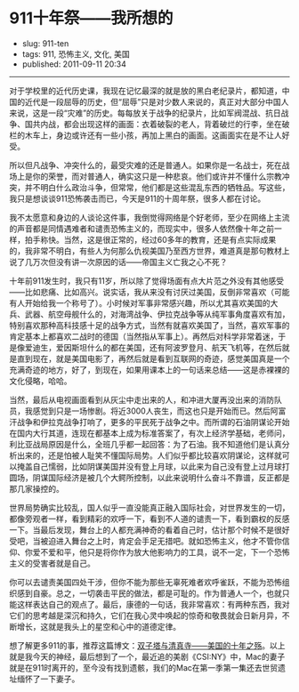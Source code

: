 # 911十年祭——我所想的

- slug: 911-ten
- tags: 911, 恐怖主义, 文化, 美国
- published: 2011-09-11 20:34

----------

对于学校里的近代历史课，我现在记忆最深的就是放的黑白老纪录片，都知道，中国的近代是一段屈辱的历史，但“屈辱”只是对少数人来说的，真正对大部分中国人来说，这是一段“灾难”的历史。每每放关于战争的纪录片，比如军阀混战、抗日战争、国共内战，都会出现这样的画面：衣着破裂的老人，背着破烂的行李，坐在破栏的木车上，身边或许还有一些小孩，再加上黑白的画面。这画面实在是不让人好受。

所以但凡战争、冲突什么的，最受灾难的还是普通人。如果你是一名战士，死在战场上是你的荣誉，而对普通人，确实这只是一种悲哀。他们或许并不懂什么宗教冲突，并不明白什么政治斗争，但常常，他们都是这些混乱东西的牺牲品。写这些，我只是想谈谈911恐怖袭击而已，今天是911的十周年祭，很多人都在讨论。

我不太愿意和身边的人谈论这件事，我倒觉得网络是个好老师，至少在网络上主流的声音都是同情遇难者和谴责恐怖主义的，而现实中，很多人依然像十年之前一样，拍手称快。当然，这是很正常的，经过60多年的教育，还是有点实际成果的，我非常不明白，有些人为何那么仇视美国乃至西方世界，难道真是那句教材上说了几万次但没有讲一次原因的话——帝国主义亡我之心不死？

十年前911发生时，我只有11岁，所以除了觉得场面有点大片范之外没有其他感受——比如悲痛、比如高兴。说实话，我从来没有讨厌过美国，反倒非常喜欢（可能有人开始给我一个称号了）。小时候对军事非常感兴趣，所以尤其喜欢美国的大兵、武器、航空母舰什么的，对海湾战争、伊拉克战争等从纯军事角度喜欢有加，特别喜欢那种高科技感十足的战争方式，当然有就喜欢美国了，当然，喜欢军事的肯定基本上都喜欢二战时的德国（当然指从军事上）。再然后对科学非常着迷，于是像爱迪生，爱因斯坦什么的都在美国，还有阿波罗登月、航天飞机等，在然后就是直到现在，就是美国电影了，再然后就是看到互联网的奇迹，感觉美国真是一个充满奇迹的地方，好了，到现在，如果用课本上的一句话来总结——这是赤裸裸的文化侵略，哈哈。

当然，最后从电视画面看到从灰尘中走出来的人，和冲进大厦再没出来的消防队员，我感觉到只是一场惨剧。将近3000人丧生，而这也只是开始而已。然后阿富汗战争和伊拉克战争打响了，更多的平民死于战争之中。而所谓的石油阴谋论开始在国内大行其道，连现在都基本上成为标准答案了，有次上经济学基础，老师问，利比亚战局原因是什么，全班几乎都一起回答：为了石油。我不知道他们是认真分析出来的，还是怕被人耻笑不懂国际局势。人们似乎都比较喜欢阴谋论，这样就可以掩盖自己懦弱，比如阴谋美国并没有登上月球，以此来为自己没有登上过月球打圆场，阴谋国际经济是被几个大鳄所控制，以此来说明什么奋斗不靠谱，反正都是那几家操控的。

世界局势确实比较乱，国人似乎一直没能真正融入国际社会，对世界发生的一切，都像旁观者一样，看到精彩的欢呼一下，看到不人道的谴责一下，看到霸权的反感一下。当最后发现，舞台上的人都充满神奇的看着自己时，估计那个时候不是很好受吧，当被迫进入舞台之上时，肯定会手足无措吧。就如恐怖主义，他才不管你信仰、你爱不爱和平，他只是将你作为放大他影响力的工具，说不一定，下一个恐怖主义的受害者就是自己。

你可以去谴责美国四处干涉，但你不能为那些无辜死难者欢呼雀跃，不能为恐怖组织感到自豪。总之，一切袭击平民的做法，都是可耻的。作为普通人一个，也就只能这样表达自己的观点了。最后，康德的一句话，我非常喜欢：有两种东西，我对它们的思考越是深沉和持久，它们在我心灵中唤起的惊奇和敬畏就会日新月异，不断增长，这就是我头上的星空和心中的道德定律。

想了解更多911的事，推荐这篇博文：[双子塔与清真寺——美国的十年之殇][1]。以上就是我今天的神经，最后想到了一个，最近追的美剧《CSI:NY》中，Mac的妻子就是在911时离开的，至今没有找到遗骸，我们的Mac在第一季第一集还去世贸遗址缅怀了一下妻子。


[1]:http://blog.sina.com.cn/s/blog_550e9f380100x72b.html
